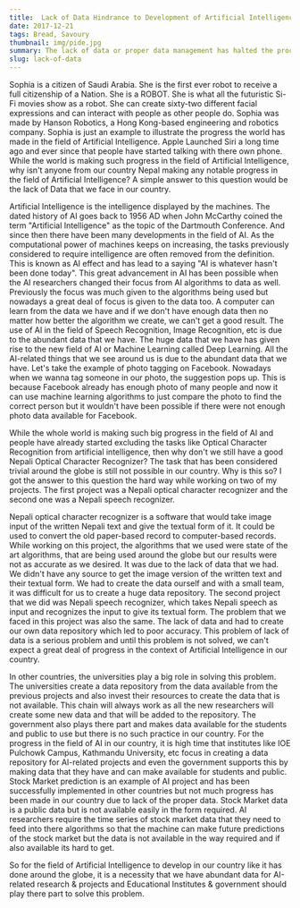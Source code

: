 ```yaml
---
title:  Lack of Data Hindrance to Development of Artificial Intelligence in Nepal 
date: 2017-12-21
tags: Bread, Savoury
thumbnail: img/pide.jpg
summary: The lack of data or proper data management has halted the process of development of AI in Nepal and has even limited automation of various tasks.
slug: lack-of-data
---
```


Sophia is a citizen of Saudi Arabia. She is the first ever robot to receive a full citizenship of a Nation. She is a ROBOT. She is what all the futuristic Si-Fi movies show as a robot. She can create sixty-two different facial expressions and can interact with people as other people do. Sophia was made by Hanson Robotics, a Hong Kong-based engineering and robotics company. Sophia is just an example to illustrate the progress the world has made in the field of Artificial Intelligence. Apple Launched Siri a long time ago and ever since that people have started talking with there own phone. While the world is making such progress in the field of Artificial Intelligence, why isn't anyone from our country Nepal making any notable progress in the field of Artificial Intelligence? A simple answer to this question would be the lack of Data that we face in our country.

Artificial Intelligence is the intelligence displayed by the machines. The dated history of AI goes back to 1956 AD when John McCarthy coined the term "Artificial Intelligence" as the topic of the Dartmouth Conference. And since then there have been many developments in the field of AI. As the computational power of machines keeps on increasing, the tasks previously considered to require intelligence are often removed from the definition. This is known as AI effect and has lead to a saying "AI is whatever hasn't been done today". This great advancement in AI has been possible when the AI researchers changed their focus from AI algorithms to data as well. Previously the focus was much given to the algorithms being used but nowadays a great deal of focus is given to the data too. A computer can learn from the data we have and if we don't have enough data then no matter how better the algorithm we create, we can't get a good result. The use of AI in the field of Speech Recognition, Image Recognition, etc is due to the abundant data that we have. The huge data that we have has given rise to the new field of AI or Machine Learning called Deep Learning. All the AI-related things that we see around us is due to the abundant data that we have. Let's take the example of photo tagging on Facebook. Nowadays when we wanna tag someone in our photo, the suggestion pops up. This is because Facebook already has enough photo of many people and now it can use machine learning algorithms to just compare the photo to find the correct person but it wouldn't have been possible if there were not enough photo data available for Facebook.


While the whole world is making such big progress in the field of AI and people have already started excluding the tasks like Optical Character Recognition from artificial intelligence, then why don't we still have a good Nepali Optical Character Recognizer? The task that has been considered trivial around the globe is still not possible in our country. Why is this so?  I got the answer to this question the hard way while working on two of my projects. The first project was a Nepali optical character recognizer and the second one was a Nepali speech recognizer.


Nepali optical character recognizer is a software that would take image input of the written Nepali text and give the textual form of it.  It could be used to convert the old paper-based record to computer-based records. While working on this project, the algorithms that we used were state of the art algorithms, that are being used around the globe but our results were not as accurate as we desired. It was due to the lack of data that we had. We didn't have any source to get the image version of the written text and their textual form. We had to create the data ourself and with a small team, it was difficult for us to create a huge data repository.  The second project that we did was Nepali speech recognizer, which takes Nepali speech as input and recognizes the input to give its textual form. The problem that we faced in this project was also the same. The lack of data and had to create our own data repository which led to poor accuracy. This problem of lack of data is a serious problem and until this problem is not solved, we can't expect a great deal of progress in the context of Artificial Intelligence in our country.



In other countries, the universities play a big role in solving this problem. The universities create a data repository from the data available from the previous projects and also invest their resources to create the data that is not available. This chain will always work as all the new researchers will create some new data and that will be added to the repository. The government also plays there part and makes data available for the students and public to use but there is no such practice in our country. For the progress in the field of AI in our country, it is high time that institutes like IOE Pulchowk Campus, Kathmandu University, etc focus in creating a data repository for AI-related projects and even the government supports this by making data that they have and can make available for students and public. Stock Market prediction is an example of AI project and has been successfully implemented in other countries but not much progress has been made in our country due to lack of the proper data. Stock Market data is a public data but is not available easily in the form required. AI researchers require the time series of stock market data that they need to feed into there algorithms so that the machine can make future predictions of the stock market but the data is not available in the way required and if also available its hard to get.


So for the field of Artificial Intelligence to develop in our country like it has done around the globe, it is a necessity that we have abundant data for AI-related research & projects and Educational Institutes & government should play there part to solve this problem.   